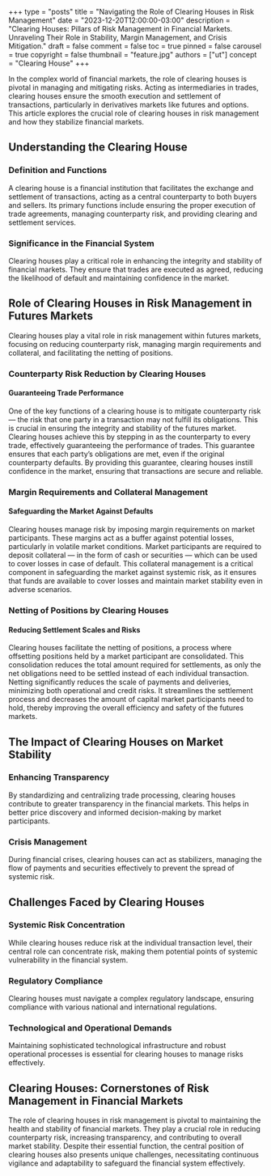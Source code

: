 +++
type = "posts"
title = "Navigating the Role of Clearing Houses in Risk Management"
date = "2023-12-20T12:00:00-03:00"
description = "Clearing Houses: Pillars of Risk Management in Financial Markets. Unraveling Their Role in Stability, Margin Management, and Crisis Mitigation." 
draft = false
comment = false
toc = true
pinned = false
carousel = true
copyright = false
thumbnail = "feature.jpg"
authors = ["ut"]
concept = "Clearing House"
+++

In the complex world of financial markets, the role of clearing houses
is pivotal in managing and mitigating risks. Acting as intermediaries in
trades, clearing houses ensure the smooth execution and settlement of
transactions, particularly in derivatives markets like futures and
options. This article explores the crucial role of clearing houses in
risk management and how they stabilize financial markets.

## Understanding the Clearing House

### Definition and Functions

A clearing house is a financial institution that facilitates the
exchange and settlement of transactions, acting as a central
counterparty to both buyers and sellers. Its primary functions include
ensuring the proper execution of trade agreements, managing counterparty
risk, and providing clearing and settlement services.

### Significance in the Financial System

Clearing houses play a critical role in enhancing the integrity and
stability of financial markets. They ensure that trades are executed as
agreed, reducing the likelihood of default and maintaining confidence in
the market.

## Role of Clearing Houses in Risk Management in Futures Markets

Clearing houses play a vital role in risk management within futures
markets, focusing on reducing counterparty risk, managing margin
requirements and collateral, and facilitating the netting of positions.

### Counterparty Risk Reduction by Clearing Houses

#### Guaranteeing Trade Performance

One of the key functions of a clearing house is to mitigate counterparty
risk — the risk that one party in a transaction may not fulfill its
obligations. This is crucial in ensuring the integrity and stability of
the futures market. Clearing houses achieve this by stepping in as the
counterparty to every trade, effectively guaranteeing the performance of
trades. This guarantee ensures that each party’s obligations are met,
even if the original counterparty defaults. By providing this guarantee,
clearing houses instill confidence in the market, ensuring that
transactions are secure and reliable.

### Margin Requirements and Collateral Management

#### Safeguarding the Market Against Defaults

Clearing houses manage risk by imposing margin requirements on market
participants. These margins act as a buffer against potential losses,
particularly in volatile market conditions. Market participants are
required to deposit collateral — in the form of cash or securities —
which can be used to cover losses in case of default. This collateral
management is a critical component in safeguarding the market against
systemic risk, as it ensures that funds are available to cover losses
and maintain market stability even in adverse scenarios.

### Netting of Positions by Clearing Houses

#### Reducing Settlement Scales and Risks

Clearing houses facilitate the netting of positions, a process where
offsetting positions held by a market participant are consolidated. This
consolidation reduces the total amount required for settlements, as only
the net obligations need to be settled instead of each individual
transaction. Netting significantly reduces the scale of payments and
deliveries, minimizing both operational and credit risks. It streamlines
the settlement process and decreases the amount of capital market
participants need to hold, thereby improving the overall efficiency and
safety of the futures markets.

## The Impact of Clearing Houses on Market Stability

### Enhancing Transparency

By standardizing and centralizing trade processing, clearing houses
contribute to greater transparency in the financial markets. This helps
in better price discovery and informed decision-making by market
participants.

### Crisis Management

During financial crises, clearing houses can act as stabilizers,
managing the flow of payments and securities effectively to prevent the
spread of systemic risk.

## Challenges Faced by Clearing Houses

### Systemic Risk Concentration

While clearing houses reduce risk at the individual transaction level,
their central role can concentrate risk, making them potential points of
systemic vulnerability in the financial system.

### Regulatory Compliance

Clearing houses must navigate a complex regulatory landscape, ensuring
compliance with various national and international regulations.

### Technological and Operational Demands

Maintaining sophisticated technological infrastructure and robust
operational processes is essential for clearing houses to manage risks
effectively.

## Clearing Houses: Cornerstones of Risk Management in Financial Markets

The role of clearing houses in risk management is pivotal to maintaining
the health and stability of financial markets. They play a crucial role
in reducing counterparty risk, increasing transparency, and contributing
to overall market stability. Despite their essential function, the
central position of clearing houses also presents unique challenges,
necessitating continuous vigilance and adaptability to safeguard the
financial system effectively.

